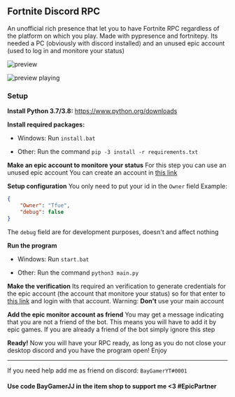 
## Fortnite Discord RPC

An unofficial rich presence that let you to have Fortnite RPC regardless of the platform on which you play. Made with pypresence and fortnitepy.
Its needed a PC (obviously with discord installed) and an unused epic account (used to log in and monitore your status)

![preview](https://media.discordapp.net/attachments/765988053943844884/771051636348158002/unknown.png)

![preview playing](https://media.discordapp.net/attachments/765988053943844884/771052505089966162/unknown.png)


### Setup

**Install Python 3.7/3.8:**
https://www.python.org/downloads

**Install required packages:**
* Windows:
Run `install.bat`

* Other:
Run the command `pip -3 install -r requirements.txt`

**Make an epic account to monitore your status**
For this step you can use an unused epic account
You can create an account in [this link](https://www.epicgames.com/id/logout?redirectUrl=https%3A//www.epicgames.com/id/login)

**Setup configuration**
You only need to put your id in the `Owner` field
Example:
```json
{
    "Owner": "Tfue",
    "debug": false
}
```
The `debug` field are for development purposes, doesn't and affect nothing

**Run the program**
* Windows:
Run `start.bat`

* Other:
Run the command `python3 main.py`

**Make the verification**
Its required an verification to generate credentials for the epic account (the account that monitore your status) so for that enter to [this link](https://www.epicgames.com/id/logout?redirectUrl=https%3A//www.epicgames.com/id/login%3FredirectUrl%3Dhttps%253A%252F%252Fwww.epicgames.com%252Fid%252Fapi%252Fredirect%253FclientId%253D3446cd72694c4a4485d81b77adbb2141%2526responseType%253Dcode) and login with that account. Warning: **Don't** use your main account

**Add the epic monitor account as friend**
You may get a message indicating that you are not a friend of the bot. This means you will have to add it by epic games. If you are already a friend of the bot simply ignore this step

**Ready!**
Now you will have your RPC ready, as long as you do not close your desktop discord and you have the program open! Enjoy


---

If you need help add me as friend on discord: `BayGamerYT#0001`

#### Use code BayGamerJJ in the item shop to support me <3 #EpicPartner
